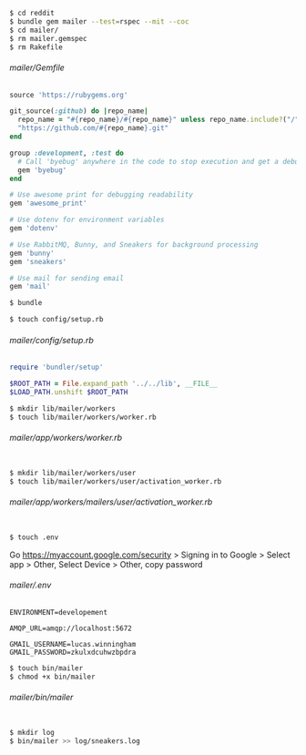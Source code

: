 ```bash
$ cd reddit
$ bundle gem mailer --test=rspec --mit --coc
$ cd mailer/
$ rm mailer.gemspec
$ rm Rakefile
```

###### mailer/Gemfile

```ruby
source 'https://rubygems.org'

git_source(:github) do |repo_name|
  repo_name = "#{repo_name}/#{repo_name}" unless repo_name.include?("/")
  "https://github.com/#{repo_name}.git"
end

group :development, :test do
  # Call 'byebug' anywhere in the code to stop execution and get a debugger console
  gem 'byebug'
end

# Use awesome print for debugging readability
gem 'awesome_print'

# Use dotenv for environment variables
gem 'dotenv'

# Use RabbitMQ, Bunny, and Sneakers for background processing
gem 'bunny'
gem 'sneakers'

# Use mail for sending email
gem 'mail'

```

```bash
$ bundle
```

```bash
$ touch config/setup.rb
```

###### mailer/config/setup.rb

```ruby
require 'bundler/setup'

$ROOT_PATH = File.expand_path '../../lib', __FILE__
$LOAD_PATH.unshift $ROOT_PATH

```

```bash
$ mkdir lib/mailer/workers
$ touch lib/mailer/workers/worker.rb
```

###### mailer/app/workers/worker.rb

```ruby

```

```bash
$ mkdir lib/mailer/workers/user
$ touch lib/mailer/workers/user/activation_worker.rb
```

<!-- add to worker.rb an abstraction for Mailer -->

###### mailer/app/workers/mailers/user/activation_worker.rb

```ruby

```

```bash
$ touch .env
```

Go https://myaccount.google.com/security > Signing in to Google > Select app > Other, Select Device > Other, copy password

###### mailer/.env

```
ENVIRONMENT=developement

AMQP_URL=amqp://localhost:5672

GMAIL_USERNAME=lucas.winningham
GMAIL_PASSWORD=zkulxdcuhwzbpdra

```

```bash
$ touch bin/mailer
$ chmod +x bin/mailer
```

###### mailer/bin/mailer

```ruby

```

```bash
$ mkdir log
$ bin/mailer >> log/sneakers.log
```






<!-- does this create stale data in the db? -->
<!-- should the following be in a separate table that deletes rows as they're activated? -->

<!-- read hartl tutorial, devise on this -->

<!-- email link routes to api again and activates user -->

<!-- rinse and repeat for password reset -->

<!-- rinse and repeat for sign up? or is the first part included as part of sign up? -->

